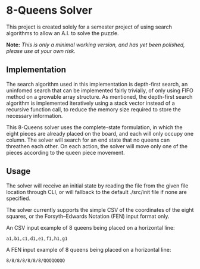 # 8-Queens Solver
This project is created solely for a semester project of using search algorithms to allow an A.I. to solve the puzzle.

**Note:** _This is only a minimal working version, and has yet been polished, please use at your own risk._

## Implementation
The search algorithm used in this implementation is depth-first search, an uninfomed search that can be implemented fairly trivially, of only using FIFO method on a growable array structure. As mentioned, the depth-first search algorithm is implemented iteratively using a stack vector instead of a recursive function call, to reduce the memory size required to store the necessary information.

This 8-Queens solver uses the complete-state formulation, in which the eight pieces are already placed on the board, and each will only occupy one column. The solver will search for an end state that no queens can threathen each other. On each action, the solver will move only one of the pieces according to the queen piece movement.

## Usage
The solver will receive an initial state by reading the file from the given file location through CLI, or will fallback to the default ./src/init file if none are specified.

The solver currently supports the simple CSV of the coordinates of the eight squares, or the Forsyth–Edwards Notation (FEN) input format only.

An CSV input example of 8 queens being placed on a horizontal line:
```
a1,b1,c1,d1,e1,f1,h1,g1
```
A FEN input example of 8 queens being placed on a horizontal line:
```
8/8/8/8/8/8/8/QQQQQQQQ
```